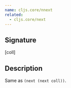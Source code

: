```yaml
---
name: cljs.core/nnext
related:
  - cljs.core/next
---
```


## Signature
[coll]


## Description

Same as `(next (next coll))`.
